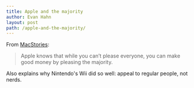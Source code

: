 ```yaml
---
title: Apple and the majority
author: Evan Hahn
layout: post
path: /apple-and-the-majority/
---
```


From [MacStories][1]:

> Apple knows that while you can’t please everyone, you can make good money by pleasing the majority.

Also explains why Nintendo's Wii did so well: appeal to regular people, not nerds.

[1]: http://www.macstories.net/stories/why-upgrade-pricing-isnt-coming-to-the-app-store/
